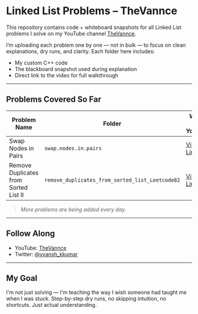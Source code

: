 # Linked List Problems – TheVannce

This repository contains code + whiteboard snapshots for all Linked List problems I solve on my YouTube channel [TheVannce](https://www.youtube.com/@theVannce).

I’m uploading each problem one by one — not in bulk — to focus on clean explanations, dry runs, and clarity. Each folder here includes:

- My custom C++ code
- The blackboard snapshot used during explanation
- Direct link to the video for full walkthrough

---

## Problems Covered So Far

| Problem Name                                | Folder                                  | Watch on YouTube |
|--------------------------------------------|------------------------------------------|------------------|
| Swap Nodes in Pairs                        | `swap.nodes.in.pairs`                   | [Video Link](https://youtu.be/dQQfT3IKbX0?si=b_tzWMsKg7ifuz2w) |
| Remove Duplicates from Sorted List II      | `remove_duplicates_from_sorted_list_Leetcode82`      | [Video Link](https://youtu.be/eP-JvI1t1RY?si=6S6SS59jZqlQuxgb)


> *More problems are being added every day.*

---

## Follow Along

- YouTube: [TheVannce](https://www.youtube.com/@theVannce)
- Twitter: [@vvansh_kkumar](https://x.com/vvansh_kkumar)

---

## My Goal

I'm not just solving — I'm teaching the way I wish someone had taught me when I was stuck. Step-by-step dry runs, no skipping intuition, no shortcuts. Just actual understanding.
